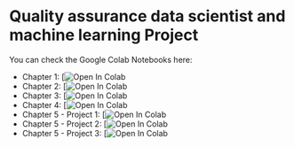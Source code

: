 # Quality assurance data scientist and machine learning Project


You can check the Google Colab Notebooks here:
  * Chapter 1: [![Open In Colab]()
  * Chapter 2: [![Open In Colab]()
  * Chapter 3: [![Open In Colab]()
  * Chapter 4: [![Open In Colab]()
  * Chapter 5 - Project 1: [![Open In Colab]()  
  * Chapter 5 - Project 2: [![Open In Colab]()  
  * Chapter 5 - Project 3: [![Open In Colab]()  
